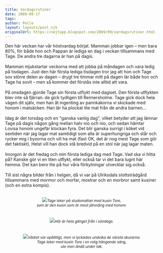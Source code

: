 ```yaml
---
title: Vardagsrutiner
date: 2009-09-17
tags: 	
author: Pelle
layout: layouts/post.njk
originalUrl: https://nejtupp.blogspot.com/2009/09/vardagsrutiner.html
---
```


Den här veckan har vår höstvardag börjat. Mamman jobbar igen – men bara 80%, för både hon och Pappan är lediga en dag i veckan tillsammans med Tage. De andra tre dagarna är han på dagis.<br><br>Mamman mjukstartar veckorna med att jobba på måndagen och vara ledig på tisdagen. Just den här första lediga tisdagen tror jag att hon och Tage sov större delen av dagen – drygt tre timmar mitt på dagen lär både hon och Tage ha sovit – men så kommer det förstås inte alltid att vara.<br><br>På onsdagen gjorde Tage sin första utflykt med dagiset. Den första utflykten blev inte så fjärran: de gick tydligen till Reimersholme. Tage gick dock hela vägen dit själv, men han åt ingenting av pannkakorna vi skickade med honom i matsäcken. Han lär ha plockat lite mat från de andra barnen...<br><br>Idag är det torsdag och en "ganska vanlig dag", vilket betyder att jag lämnar Tage på dagis någon gång mellan halv nio och nio, och sedan hämtar Lovisa honom ungefär klockan fyra. Det blir ganska surrigt i köket vid sextiden när jag lagar mat samtidigt som alla är superhungriga och står och rycker mig i byxorna och vill ha mat (fast OK, det är nog mest Tage som gör det faktiskt). Helst vill han dock stå bredvid på en stol när jag lagar maten.<br><br>Imorgon är det fredag och min första lediga dag med Tage. Vad ska vi hitta på? Kanske gör vi en liten utflykt, eller också tar vi det bara lugnt här hemma. Det kan bero lite på hur våra förkylningar utvecklar sig också.<br><br>Till sist några bilder från i helgen, då vi var på Ulriksdals slottsträdgård tillsammans med mormor och morfar, mostrar och en morbror samt kusiner (och en extra kompis).<br><br><div style="text-align: center;"><img src="../../../../img/_MG_8490_1024pix.jpg"><span style="font-size:85%;"><span style="font-style: italic;">Tage leker på studsmattan med kusin Tore,<br>som är den kusin som är mest jämnårig med honom.</span></span><br></div><br><br><div style="text-align: center;"><img src="../../../../img/_MG_8551_1024pix.jpg"><span style="font-size:85%;"><span style="font-style: italic;">Här är hela gänget från i söndags.</span></span><br></div><br><br><div style="text-align: center;"><img src="../../../../img/_MG_8532_1024pix.jpg"><span style="font-size:85%;"><span style="font-style: italic;">Vädret var opålitligt, men vi lyckades undvika de värsta skurarna.<br>Tage leker med kusin Tore i en rolig hängande säng,<br>ute men ändå under tak.</span></span><br><br><br></div>
<!-- no comments on this post -->